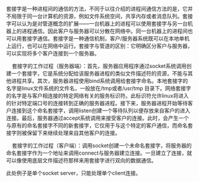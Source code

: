 套接字是一种进程间的通信的方法，不同于以往介绍的进程间通信方法的是，它并不局限于同一台计算机的资源，例如文件系统空间，共享内存或者消息队列。套接字可以认为是对管道概念的扩展——一台机器上的进程可以使用套接字与另一台机器上的进程通信。因此客户与服务器可以分散在网络中。同一台机器上的进程间也可以用套接字通信。套接字是一种通信机制，客户/服务器系统既可以在本地单机上运行，也可以在网络中运行。套接字与管道的区别：它明确区分客户与服务器，可以实现将多个客户连接到一个服务器。

    套接字的工作过程（服务器端）：首先，服务器应用程序通过socket系统调用创建一个套接字，它是系统分配给该服务器进程的类似文件描述符的资源，不能与其他进程共享。其次，服务器进程使用bind系统调用给套接字命名。本地套接字的名字是linux文件系统的文件名，一般放在/tmp或者/usr/tmp 目录下。网络套接字的名字是与客户相连接的特定网络有关的服务标识符。此标识符允许linux将进入的针对特定端口号的连接转到正确的服务器进程。接下来，服务器进程开始等待客户连接到这个命名套接字，调用listen创建一个等待队列以便存放来自客户的进入连接。最后，服务器通过accept系统调用来接受客户的连接。此时，会产生一个与原有的命名套接字不同的新套接字，它仅用于与这个特定的客户通信，而命名套接字则被保留下来继续处理来自其他客户的连接。

    套接字的工作过程（客户端）：调用socket创建一个未命名套接字，将服务器的命名套接字作为一个地址来调用connect与服务器建立连接。一旦建立了连接，就可以像使用底层文件描述符那样来用套接字进行双向的数据通信。

此处例子是单个socket server，只能处理单个client连接。